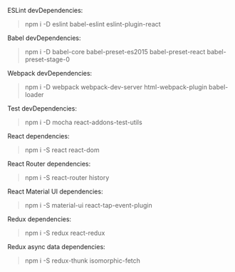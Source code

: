 ESLint devDependencies:
> npm i -D eslint babel-eslint eslint-plugin-react

Babel devDependencies:
> npm i -D babel-core babel-preset-es2015 babel-preset-react babel-preset-stage-0

Webpack devDependencies:
> npm i -D webpack webpack-dev-server html-webpack-plugin babel-loader

Test devDependencies:
> npm i -D mocha react-addons-test-utils

React dependencies:
> npm i -S react react-dom

React Router dependencies:
> npm i -S react-router history

React Material UI dependencies:
> npm i -S material-ui react-tap-event-plugin

Redux dependencies:
> npm i -S redux react-redux

Redux async data dependencies:
> npm i -S redux-thunk isomorphic-fetch

